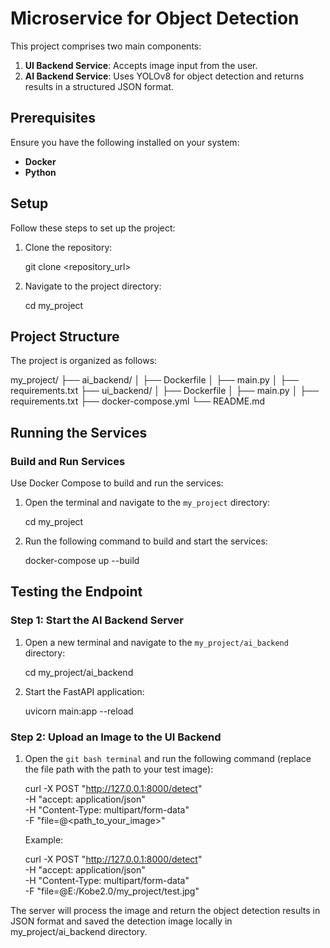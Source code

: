 # Microservice for Object Detection

This project comprises two main components:

1. **UI Backend Service**: Accepts image input from the user.
2. **AI Backend Service**: Uses YOLOv8 for object detection and returns results in a structured JSON format.



## Prerequisites

Ensure you have the following installed on your system:

- **Docker**
- **Python**


## Setup

Follow these steps to set up the project:

1. Clone the repository:
   
   git clone <repository_url>
   
2. Navigate to the project directory:
   
   cd my_project
   

## Project Structure

The project is organized as follows:

my_project/
├── ai_backend/
│   ├── Dockerfile
│   ├── main.py
│   ├── requirements.txt
├── ui_backend/
│   ├── Dockerfile
│   ├── main.py
│   ├── requirements.txt
├── docker-compose.yml
└── README.md


## Running the Services

### Build and Run Services

Use Docker Compose to build and run the services:

1. Open the terminal and navigate to the `my_project` directory:
   
   cd my_project

2. Run the following command to build and start the services:
   
   docker-compose up --build
   


## Testing the Endpoint

### Step 1: Start the AI Backend Server

1. Open a new terminal and navigate to the `my_project/ai_backend` directory:
   
   cd my_project/ai_backend
   
2. Start the FastAPI application:
   
   uvicorn main:app --reload
   

### Step 2: Upload an Image to the UI Backend

1. Open the `git bash terminal` and run the following command (replace the file path with the path to your test image):
   
   curl -X POST "http://127.0.0.1:8000/detect" \
        -H "accept: application/json" \
        -H "Content-Type: multipart/form-data" \
        -F "file=@<path_to_your_image>"
   
   Example:

   curl -X POST "http://127.0.0.1:8000/detect" \
        -H "accept: application/json" \
        -H "Content-Type: multipart/form-data" \
        -F "file=@E:/Kobe2.0/my_project/test.jpg"

The server will process the image and return the object detection results in JSON format and saved the detection image locally in my_project/ai_backend directory.
